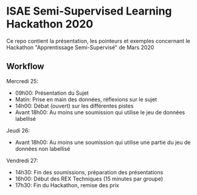 # ISAE Semi-Supervised Learning Hackathon 2020

Ce repo contient la présentation, les pointeurs et exemples concernant le Hackathon "Apprentissage Semi-Supervisé" de Mars 2020

## Workflow

Mercredi 25:

- 09h00: Présentation du Sujet
- Matin: Prise en main des données, réflexions sur le sujet
- 14h00: Débat (ouvert) sur les différentes pistes
- Avant 18h00: Au moins une soumission qui utilise le jeu de données labellisé

Jeudi 26:

- Avant 18h00: Au moins une soumission qui utilise une partie du jeu de données non labellisé

Vendredi 27:

- 14h30: Fin des soumissions, préparation des présentations
- 16h00: Début des REX Techniques (15 minutes par groupe)
- 17h30: Fin du Hackathon, remise des prix
